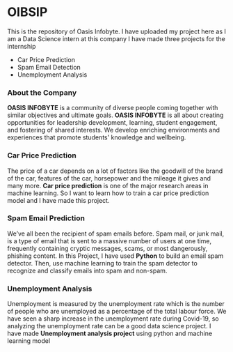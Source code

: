 # OIBSIP
This is the repository of Oasis Infobyte. I have uploaded my project here as I am a Data Science intern at this company
I have made three projects for the internship
- Car Price Prediction
- Spam Email Detection
- Unemployment Analysis

### About the Company

**OASIS INFOBYTE** is a community of diverse people coming together with similar objectives and ultimate goals. 
**OASIS INFOBYTE** is all about creating opportunities for leadership development, learning, student engagement, and fostering of shared interests. We develop enriching environments and experiences that promote students' knowledge and wellbeing.

### Car Price Prediction

The price of a car depends on a lot of factors like the goodwill of the brand of the car, features of the car, horsepower and the mileage it gives and many more. **Car price prediction** is one of the major research areas in machine learning. So I want to learn how to train a car price prediction model and I have made this project.

### Spam Email Prediction

We’ve all been the recipient of spam emails before. Spam mail, or junk mail, is a type of email
that is sent to a massive number of users at one time, frequently containing cryptic
messages, scams, or most dangerously, phishing content.
In this Project, I have used **Python** to build an email spam detector. Then, use machine learning to
train the spam detector to recognize and classify emails into spam and non-spam.

### Unemployment Analysis

Unemployment is measured by the unemployment rate which is the number of people
who are unemployed as a percentage of the total labour force. We have seen a sharp
increase in the unemployment rate during Covid-19, so analyzing the unemployment rate
can be a good data science project. I have made **Unemployment analysis project** using python and machine learning model
